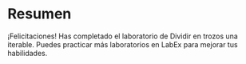 # Resumen

¡Felicitaciones! Has completado el laboratorio de Dividir en trozos una iterable. Puedes practicar más laboratorios en LabEx para mejorar tus habilidades.
